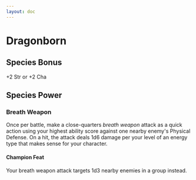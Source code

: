 ```yaml
---
layout: doc
---
```

# Dragonborn

## Species Bonus

+2 Str or +2 Cha

## Species Power

### Breath Weapon

Once per battle, make a close-quarters _breath weapon_ attack as a quick action using your highest ability score against one nearby enemy's Physical Defense. On a hit, the attack deals 1d6 damage per your level of an energy type that makes sense for your character.

#### Champion Feat

Your breath weapon attack targets 1d3 nearby enemies in a group instead.
